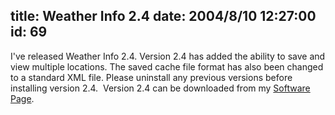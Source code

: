 title: Weather Info 2.4
date: 2004/8/10 12:27:00
id: 69
---
I've released Weather Info 2.4\. Version 2.4 has added the ability to save and view multiple locations. The saved cache file format has also been changed to a standard XML file. Please uninstall any previous versions before installing version 2.4.  Version 2.4 can be downloaded from my [Software Page](/OtherProjects.aspx).